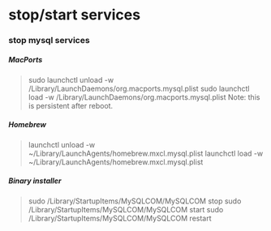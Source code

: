 # stop/start services
### stop mysql services
##### MacPorts
>sudo launchctl unload -w /Library/LaunchDaemons/org.macports.mysql.plist
sudo launchctl load -w /Library/LaunchDaemons/org.macports.mysql.plist
Note: this is persistent after reboot.

##### Homebrew
>launchctl unload -w ~/Library/LaunchAgents/homebrew.mxcl.mysql.plist
launchctl load -w ~/Library/LaunchAgents/homebrew.mxcl.mysql.plist
##### Binary installer
>sudo /Library/StartupItems/MySQLCOM/MySQLCOM stop
sudo /Library/StartupItems/MySQLCOM/MySQLCOM start
sudo /Library/StartupItems/MySQLCOM/MySQLCOM restart
